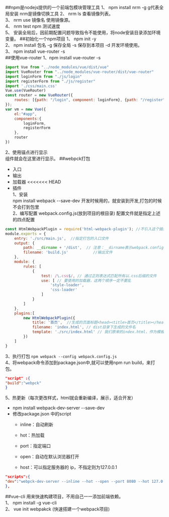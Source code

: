 ##npm是nodejs提供的一个前端包模块管理工具
1、 npm install nrm -g    g代表全局安装  nrm是镜像切换工具
2、 nrm ls 查看镜像列表。  
3、 nrm use 镜像名    使用镜像源。  
4、 nrm test npm   测试速度  
5、 安装全局后，因前期配置问题导致指令不能使用，将node安装目录添加环境变量。
##初始化一个npm项目
1、 npm init -y  
2、 npm install 包名 -g 保存全局  -s 保存到本项目  -d 开发环境使用。  
3、 npm install vue-router -s   
##使用vue-router
1、npm install vue-router -s  
```javascript
import Vue from "../node_modules/vue/dist/vue"
import VueRouter from "../node_modules/vue-router/dist/vue-router"
import loginForm from "./js/login"
import registerForm from "./js/register"
import './css/main.css'
Vue.use(VueRouter)
const router = new VueRouter({
    routes: [{path: "/login", component: loginForm}, {path: "/register", component: registerForm}]
});
var vm = new Vue({
    el:"#app",
    components:{
        loginForm,
        registerForm
    },
    router
})
```
2、使用锚点进行显示  
<router-view></router-view>    组件就会在这里进行显示。
##webpck打包
* 入口
* 输出
* 加载器
<<<<<<< HEAD
* 插件  
1、安装  
npm install webpack --save-dev   开发时候用的，就安装到开发,打包的时候不会打到包里  
2、编写配置 webpack.config.js(放到项目的根目录) 配置文件就是指定上述的四点配置    
```javascript
const HtmlWebpackPlugin = require('html-webpack-plugin'); //不引入这个插件的话，打包不会将index.html包含，加入这个插件后，还会将压缩的js自动引入到网页中。
module.exports = {
    entry: './src/main.js',  //指定打包的入口文件
    output: {
        path: __dirname + '/dist',  // 注意：__dirname表示webpack.config.js所在目录的绝对路径
        filename: 'build.js'		   //输出文件
    },
    module: {
        rules: [
            {
                test: /\.css$/, // 通过正则表达式匹配所有以.css后缀的文件
                use: [ // 要使用的加载器，这两个顺序一定不要乱
                    'style-loader',
                    'css-loader'
                ]
            }
        ]
    },
    plugins:[
        new HtmlWebpackPlugin({
            title: '首页',  //生成的页面标题<head><title>首页</title></head>
            filename: 'index.html', // dist目录下生成的文件名
            template: './src/index.html' // 我们原来的index.html，作为模板
        })
    ]
}
```
3、执行打包  `npm webpack --config webpack.config.js`  
4、将webpack命令添加到package.json中,就可以使用npm run build，来打包。
```json
"script" :{
"build":"webpck"
}
```
5、热更新（每次更改样式，html就会重新编译，展示，适合开发）  
   * npm install webpack-dev-server --save-dev  
   * 修改package.json 中的script
       * inline：自动刷新
       
       * hot：热加载
       
       * port：指定端口
       
       * open：自动在默认浏览器打开
       
       * host：可以指定服务器的 ip，不指定则为127.0.0.1
   ```json
"scripts":{
"dev":"webpck-dev-server --inline --hot --open --port 8080 --hot 127.0.0.1"
},
```
##vue-cli
用来快速构建项目，不用自己一一添加前端依赖。  
1、 npm install -g vue-cli  
2、 vue init webpakck   (快速搭建一个webpack项目)

 
 